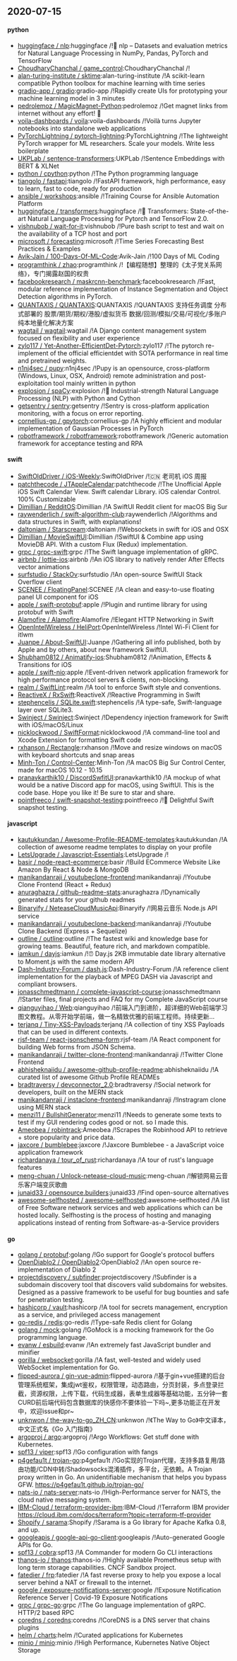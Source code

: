 ## 2020-07-15

#### python
* [huggingface / nlp](https://github.com/huggingface/nlp):huggingface /!🤗
nlp – Datasets and evaluation metrics for Natural Language Processing in NumPy, Pandas, PyTorch and TensorFlow
* [ChoudharyChanchal / game_control](https://github.com/ChoudharyChanchal/game_control):ChoudharyChanchal /!
* [alan-turing-institute / sktime](https://github.com/alan-turing-institute/sktime):alan-turing-institute /!A scikit-learn compatible Python toolbox for machine learning with time series
* [gradio-app / gradio](https://github.com/gradio-app/gradio):gradio-app /!Rapidly create UIs for prototyping your machine learning model in 3 minutes
* [pedrolemoz / MagicMagnet-Python](https://github.com/pedrolemoz/MagicMagnet-Python):pedrolemoz /!Get magnet links from internet without any effort!
🧲
* [voila-dashboards / voila](https://github.com/voila-dashboards/voila):voila-dashboards /!Voilà turns Jupyter notebooks into standalone web applications
* [PyTorchLightning / pytorch-lightning](https://github.com/PyTorchLightning/pytorch-lightning):PyTorchLightning /!The lightweight PyTorch wrapper for ML researchers. Scale your models. Write less boilerplate
* [UKPLab / sentence-transformers](https://github.com/UKPLab/sentence-transformers):UKPLab /!Sentence Embeddings with BERT & XLNet
* [python / cpython](https://github.com/python/cpython):python /!The Python programming language
* [tiangolo / fastapi](https://github.com/tiangolo/fastapi):tiangolo /!FastAPI framework, high performance, easy to learn, fast to code, ready for production
* [ansible / workshops](https://github.com/ansible/workshops):ansible /!Training Course for Ansible Automation Platform
* [huggingface / transformers](https://github.com/huggingface/transformers):huggingface /!🤗
Transformers: State-of-the-art Natural Language Processing for Pytorch and TensorFlow 2.0.
* [vishnubob / wait-for-it](https://github.com/vishnubob/wait-for-it):vishnubob /!Pure bash script to test and wait on the availability of a TCP host and port
* [microsoft / forecasting](https://github.com/microsoft/forecasting):microsoft /!Time Series Forecasting Best Practices & Examples
* [Avik-Jain / 100-Days-Of-ML-Code](https://github.com/Avik-Jain/100-Days-Of-ML-Code):Avik-Jain /!100 Days of ML Coding
* [programthink / zhao](https://github.com/programthink/zhao):programthink /!【编程随想】整理的《太子党关系网络》，专门揭露赵国的权贵
* [facebookresearch / maskrcnn-benchmark](https://github.com/facebookresearch/maskrcnn-benchmark):facebookresearch /!Fast, modular reference implementation of Instance Segmentation and Object Detection algorithms in PyTorch.
* [QUANTAXIS / QUANTAXIS](https://github.com/QUANTAXIS/QUANTAXIS):QUANTAXIS /!QUANTAXIS 支持任务调度 分布式部署的 股票/期货/期权/港股/虚拟货币 数据/回测/模拟/交易/可视化/多账户 纯本地量化解决方案
* [wagtail / wagtail](https://github.com/wagtail/wagtail):wagtail /!A Django content management system focused on flexibility and user experience
* [zylo117 / Yet-Another-EfficientDet-Pytorch](https://github.com/zylo117/Yet-Another-EfficientDet-Pytorch):zylo117 /!The pytorch re-implement of the official efficientdet with SOTA performance in real time and pretrained weights.
* [n1nj4sec / pupy](https://github.com/n1nj4sec/pupy):n1nj4sec /!Pupy is an opensource, cross-platform (Windows, Linux, OSX, Android) remote administration and post-exploitation tool mainly written in python
* [explosion / spaCy](https://github.com/explosion/spaCy):explosion /!💫
Industrial-strength Natural Language Processing (NLP) with Python and Cython
* [getsentry / sentry](https://github.com/getsentry/sentry):getsentry /!Sentry is cross-platform application monitoring, with a focus on error reporting.
* [cornellius-gp / gpytorch](https://github.com/cornellius-gp/gpytorch):cornellius-gp /!A highly efficient and modular implementation of Gaussian Processes in PyTorch
* [robotframework / robotframework](https://github.com/robotframework/robotframework):robotframework /!Generic automation framework for acceptance testing and RPA

#### swift
* [SwiftOldDriver / iOS-Weekly](https://github.com/SwiftOldDriver/iOS-Weekly):SwiftOldDriver /!🇨🇳
老司机 iOS 周报
* [patchthecode / JTAppleCalendar](https://github.com/patchthecode/JTAppleCalendar):patchthecode /!The Unofficial Apple iOS Swift Calendar View. Swift calendar Library. iOS calendar Control. 100% Customizable
* [Dimillian / RedditOS](https://github.com/Dimillian/RedditOS):Dimillian /!A SwiftUI Reddit client for macOS Big Sur
* [raywenderlich / swift-algorithm-club](https://github.com/raywenderlich/swift-algorithm-club):raywenderlich /!Algorithms and data structures in Swift, with explanations!
* [daltoniam / Starscream](https://github.com/daltoniam/Starscream):daltoniam /!Websockets in swift for iOS and OSX
* [Dimillian / MovieSwiftUI](https://github.com/Dimillian/MovieSwiftUI):Dimillian /!SwiftUI & Combine app using MovieDB API. With a custom Flux (Redux) implementation.
* [grpc / grpc-swift](https://github.com/grpc/grpc-swift):grpc /!The Swift language implementation of gRPC.
* [airbnb / lottie-ios](https://github.com/airbnb/lottie-ios):airbnb /!An iOS library to natively render After Effects vector animations
* [surfstudio / StackOv](https://github.com/surfstudio/StackOv):surfstudio /!An open-source SwiftUI Stack Overflow client
* [SCENEE / FloatingPanel](https://github.com/SCENEE/FloatingPanel):SCENEE /!A clean and easy-to-use floating panel UI component for iOS
* [apple / swift-protobuf](https://github.com/apple/swift-protobuf):apple /!Plugin and runtime library for using protobuf with Swift
* [Alamofire / Alamofire](https://github.com/Alamofire/Alamofire):Alamofire /!Elegant HTTP Networking in Swift
* [OpenIntelWireless / HeliPort](https://github.com/OpenIntelWireless/HeliPort):OpenIntelWireless /!Intel Wi-Fi Client for itlwm
* [Juanpe / About-SwiftUI](https://github.com/Juanpe/About-SwiftUI):Juanpe /!Gathering all info published, both by Apple and by others, about new framework SwiftUI.
* [Shubham0812 / Animatify-ios](https://github.com/Shubham0812/Animatify-ios):Shubham0812 /!Animation, Effects & Transitions for iOS
* [apple / swift-nio](https://github.com/apple/swift-nio):apple /!Event-driven network application framework for high performance protocol servers & clients, non-blocking.
* [realm / SwiftLint](https://github.com/realm/SwiftLint):realm /!A tool to enforce Swift style and conventions.
* [ReactiveX / RxSwift](https://github.com/ReactiveX/RxSwift):ReactiveX /!Reactive Programming in Swift
* [stephencelis / SQLite.swift](https://github.com/stephencelis/SQLite.swift):stephencelis /!A type-safe, Swift-language layer over SQLite3.
* [Swinject / Swinject](https://github.com/Swinject/Swinject):Swinject /!Dependency injection framework for Swift with iOS/macOS/Linux
* [nicklockwood / SwiftFormat](https://github.com/nicklockwood/SwiftFormat):nicklockwood /!A command-line tool and Xcode Extension for formatting Swift code
* [rxhanson / Rectangle](https://github.com/rxhanson/Rectangle):rxhanson /!Move and resize windows on macOS with keyboard shortcuts and snap areas
* [Minh-Ton / Control-Center](https://github.com/Minh-Ton/Control-Center):Minh-Ton /!A macOS Big Sur Control Center, made for macOS 10.12 - 10.15
* [pranavkarthik10 / DiscordSwfitUI](https://github.com/pranavkarthik10/DiscordSwfitUI):pranavkarthik10 /!A mockup of what would be a native Discord app for macOS, using SwiftUI. This is the code base. Hope you like it! Be sure to star and share.
* [pointfreeco / swift-snapshot-testing](https://github.com/pointfreeco/swift-snapshot-testing):pointfreeco /!📸
Delightful Swift snapshot testing.

#### javascript
* [kautukkundan / Awesome-Profile-README-templates](https://github.com/kautukkundan/Awesome-Profile-README-templates):kautukkundan /!A collection of awesome readme templates to display on your profile
* [LetsUpgrade / Javascript-Essentials](https://github.com/LetsUpgrade/Javascript-Essentials):LetsUpgrade /!
* [basir / node-react-ecommerce](https://github.com/basir/node-react-ecommerce):basir /!Build ECommerce Website Like Amazon By React & Node & MongoDB
* [manikandanraji / youtubeclone-frontend](https://github.com/manikandanraji/youtubeclone-frontend):manikandanraji /!Youtube Clone Frontend (React + Redux)
* [anuraghazra / github-readme-stats](https://github.com/anuraghazra/github-readme-stats):anuraghazra /!Dynamically generated stats for your github readmes
* [Binaryify / NeteaseCloudMusicApi](https://github.com/Binaryify/NeteaseCloudMusicApi):Binaryify /!网易云音乐 Node.js API service
* [manikandanraji / youtubeclone-backend](https://github.com/manikandanraji/youtubeclone-backend):manikandanraji /!Youtube Clone Backend (Express + Sequelize)
* [outline / outline](https://github.com/outline/outline):outline /!The fastest wiki and knowledge base for growing teams. Beautiful, feature rich, and markdown compatible.
* [iamkun / dayjs](https://github.com/iamkun/dayjs):iamkun /!⏰
Day.js 2KB immutable date library alternative to Moment.js with the same modern API
* [Dash-Industry-Forum / dash.js](https://github.com/Dash-Industry-Forum/dash.js):Dash-Industry-Forum /!A reference client implementation for the playback of MPEG DASH via Javascript and compliant browsers.
* [jonasschmedtmann / complete-javascript-course](https://github.com/jonasschmedtmann/complete-javascript-course):jonasschmedtmann /!Starter files, final projects and FAQ for my Complete JavaScript course
* [qianguyihao / Web](https://github.com/qianguyihao/Web):qianguyihao /!前端入门到进阶，超详细的Web前端学习图文教程。从零开始学前端，做一名精致优雅的前端工程师。持续更新...
* [terjanq / Tiny-XSS-Payloads](https://github.com/terjanq/Tiny-XSS-Payloads):terjanq /!A collection of tiny XSS Payloads that can be used in different contexts.
* [rjsf-team / react-jsonschema-form](https://github.com/rjsf-team/react-jsonschema-form):rjsf-team /!A React component for building Web forms from JSON Schema.
* [manikandanraji / twitter-clone-frontend](https://github.com/manikandanraji/twitter-clone-frontend):manikandanraji /!Twitter Clone Frontend
* [abhisheknaiidu / awesome-github-profile-readme](https://github.com/abhisheknaiidu/awesome-github-profile-readme):abhisheknaiidu /!A curated list of awesome Github Profile READMEs
* [bradtraversy / devconnector_2.0](https://github.com/bradtraversy/devconnector_2.0):bradtraversy /!Social network for developers, built on the MERN stack
* [manikandanraji / instaclone-frontend](https://github.com/manikandanraji/instaclone-frontend):manikandanraji /!Instragram clone using MERN stack
* [menzi11 / BullshitGenerator](https://github.com/menzi11/BullshitGenerator):menzi11 /!Needs to generate some texts to test if my GUI rendering codes good or not. so I made this.
* [Ameobea / robintrack](https://github.com/Ameobea/robintrack):Ameobea /!Scrapes the Robinhood API to retrieve + store popularity and price data.
* [jaxcore / bumblebee](https://github.com/jaxcore/bumblebee):jaxcore /!Jaxcore Bumblebee - a JavaScript voice application framework
* [richardanaya / tour_of_rust](https://github.com/richardanaya/tour_of_rust):richardanaya /!A tour of rust's language features
* [meng-chuan / Unlock-netease-cloud-music](https://github.com/meng-chuan/Unlock-netease-cloud-music):meng-chuan /!解锁网易云音乐客户端变灰歌曲
* [junaid33 / opensource.builders](https://github.com/junaid33/opensource.builders):junaid33 /!Find open-source alternatives
* [awesome-selfhosted / awesome-selfhosted](https://github.com/awesome-selfhosted/awesome-selfhosted):awesome-selfhosted /!A list of Free Software network services and web applications which can be hosted locally. Selfhosting is the process of hosting and managing applications instead of renting from Software-as-a-Service providers

#### go
* [golang / protobuf](https://github.com/golang/protobuf):golang /!Go support for Google's protocol buffers
* [OpenDiablo2 / OpenDiablo2](https://github.com/OpenDiablo2/OpenDiablo2):OpenDiablo2 /!An open source re-implementation of Diablo 2
* [projectdiscovery / subfinder](https://github.com/projectdiscovery/subfinder):projectdiscovery /!Subfinder is a subdomain discovery tool that discovers valid subdomains for websites. Designed as a passive framework to be useful for bug bounties and safe for penetration testing.
* [hashicorp / vault](https://github.com/hashicorp/vault):hashicorp /!A tool for secrets management, encryption as a service, and privileged access management
* [go-redis / redis](https://github.com/go-redis/redis):go-redis /!Type-safe Redis client for Golang
* [golang / mock](https://github.com/golang/mock):golang /!GoMock is a mocking framework for the Go programming language.
* [evanw / esbuild](https://github.com/evanw/esbuild):evanw /!An extremely fast JavaScript bundler and minifier
* [gorilla / websocket](https://github.com/gorilla/websocket):gorilla /!A fast, well-tested and widely used WebSocket implementation for Go.
* [flipped-aurora / gin-vue-admin](https://github.com/flipped-aurora/gin-vue-admin):flipped-aurora /!基于gin+vue搭建的后台管理系统框架，集成jwt鉴权，权限管理，动态路由，分页封装，多点登录拦截，资源权限，上传下载，代码生成器，表单生成器等基础功能，五分钟一套CURD前后端代码包含数据库的快感你不要体验一下吗~,更多功能正在开发中，欢迎issue和pr~
* [unknwon / the-way-to-go_ZH_CN](https://github.com/unknwon/the-way-to-go_ZH_CN):unknwon /!《The Way to Go》中文译本，中文正式名《Go 入门指南》
* [argoproj / argo](https://github.com/argoproj/argo):argoproj /!Argo Workflows: Get stuff done with Kubernetes.
* [spf13 / viper](https://github.com/spf13/viper):spf13 /!Go configuration with fangs
* [p4gefau1t / trojan-go](https://github.com/p4gefau1t/trojan-go):p4gefau1t /!Go实现的Trojan代理，支持多路复用/路由功能/CDN中转/Shadowsocks混淆插件，多平台，无依赖。A Trojan proxy written in Go. An unidentifiable mechanism that helps you bypass GFW. https://p4gefau1t.github.io/trojan-go/
* [nats-io / nats-server](https://github.com/nats-io/nats-server):nats-io /!High-Performance server for NATS, the cloud native messaging system.
* [IBM-Cloud / terraform-provider-ibm](https://github.com/IBM-Cloud/terraform-provider-ibm):IBM-Cloud /!Terraform IBM provider https://cloud.ibm.com/docs/terraform?topic=terraform-tf-provider
* [Shopify / sarama](https://github.com/Shopify/sarama):Shopify /!Sarama is a Go library for Apache Kafka 0.8, and up.
* [googleapis / google-api-go-client](https://github.com/googleapis/google-api-go-client):googleapis /!Auto-generated Google APIs for Go.
* [spf13 / cobra](https://github.com/spf13/cobra):spf13 /!A Commander for modern Go CLI interactions
* [thanos-io / thanos](https://github.com/thanos-io/thanos):thanos-io /!Highly available Prometheus setup with long term storage capabilities. CNCF Sandbox project.
* [fatedier / frp](https://github.com/fatedier/frp):fatedier /!A fast reverse proxy to help you expose a local server behind a NAT or firewall to the internet.
* [google / exposure-notifications-server](https://github.com/google/exposure-notifications-server):google /!Exposure Notification Reference Server | Covid-19 Exposure Notifications
* [grpc / grpc-go](https://github.com/grpc/grpc-go):grpc /!The Go language implementation of gRPC. HTTP/2 based RPC
* [coredns / coredns](https://github.com/coredns/coredns):coredns /!CoreDNS is a DNS server that chains plugins
* [helm / charts](https://github.com/helm/charts):helm /!Curated applications for Kubernetes
* [minio / minio](https://github.com/minio/minio):minio /!High Performance, Kubernetes Native Object Storage
